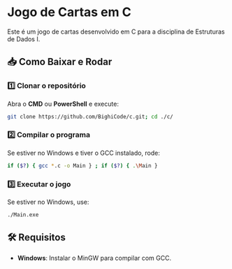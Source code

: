 # Jogo de Cartas em C

Este é um jogo de cartas desenvolvido em C para a disciplina de Estruturas de Dados I.

## 📥 Como Baixar e Rodar

### 1️⃣ Clonar o repositório
Abra o **CMD** ou **PowerShell** e execute:
```sh
git clone https://github.com/BighiCode/c.git; cd ./c/
```

### 2️⃣ Compilar o programa
Se estiver no Windows e tiver o GCC instalado, rode:
```sh
if ($?) { gcc *.c -o Main } ; if ($?) { .\Main }
```

### 3️⃣ Executar o jogo

Se estiver no Windows, use:
```sh
./Main.exe
```

## 🛠 Requisitos
- **Windows**: Instalar o MinGW para compilar com GCC.

